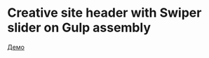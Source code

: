 # Creative site header with Swiper slider on Gulp assembly
[Демо](https://vadimlyutsko.github.io/Creative-Site-Header/)
